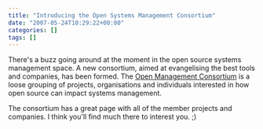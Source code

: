 ```yaml
---
title: "Introducing the Open Systems Management Consortium"
date: "2007-05-24T10:29:22+00:00"
categories: []
tags: []
---
```


There's a buzz going around at the moment in the open source systems management space. A new consortium, aimed at evangelising the best tools and companies, has been formed. The <a href="http://www.open-management.com/">Open Management Consortium</a> is a loose grouping of projects, organisations and individuals interested in how open source can impact systems management.

The consortium has a great page with all of the member projects and companies. I think you'll find much there to interest you. ;)
